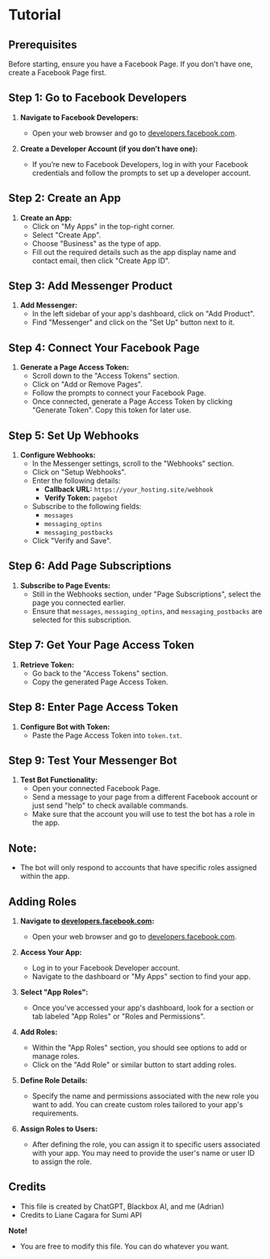 <!DOCTYPE html>
<html lang="en">

# Tutorial

## Prerequisites
Before starting, ensure you have a Facebook Page. If you don't have one, create a Facebook Page first.

## Step 1: Go to Facebook Developers
1. **Navigate to Facebook Developers:**
   - Open your web browser and go to [developers.facebook.com](https://developers.facebook.com).

2. **Create a Developer Account (if you don’t have one):**
   - If you’re new to Facebook Developers, log in with your Facebook credentials and follow the prompts to set up a developer account.

## Step 2: Create an App
1. **Create an App:**
   - Click on "My Apps" in the top-right corner.
   - Select "Create App".
   - Choose "Business" as the type of app.
   - Fill out the required details such as the app display name and contact email, then click "Create App ID".

## Step 3: Add Messenger Product
1. **Add Messenger:**
   - In the left sidebar of your app's dashboard, click on "Add Product".
   - Find "Messenger" and click on the "Set Up" button next to it.

## Step 4: Connect Your Facebook Page
1. **Generate a Page Access Token:**
   - Scroll down to the "Access Tokens" section.
   - Click on "Add or Remove Pages".
   - Follow the prompts to connect your Facebook Page.
   - Once connected, generate a Page Access Token by clicking "Generate Token". Copy this token for later use.

## Step 5: Set Up Webhooks
1. **Configure Webhooks:**
   - In the Messenger settings, scroll to the "Webhooks" section.
   - Click on "Setup Webhooks".
   - Enter the following details:
     - **Callback URL:** `https://your_hosting.site/webhook`
     - **Verify Token:** `pagebot`
   - Subscribe to the following fields:
     - `messages`
     - `messaging_optins`
     - `messaging_postbacks`
   - Click "Verify and Save".

## Step 6: Add Page Subscriptions
1. **Subscribe to Page Events:**
   - Still in the Webhooks section, under "Page Subscriptions", select the page you connected earlier.
   - Ensure that `messages`, `messaging_optins`, and `messaging_postbacks` are selected for this subscription.

## Step 7: Get Your Page Access Token
1. **Retrieve Token:**
   - Go back to the "Access Tokens" section.
   - Copy the generated Page Access Token.

## Step 8: Enter Page Access Token
1. **Configure Bot with Token:**
   - Paste the Page Access Token into `token.txt`.

## Step 9: Test Your Messenger Bot
1. **Test Bot Functionality:**
   - Open your connected Facebook Page.
   - Send a message to your page from a different Facebook account or just send "help" to check available commands.
   - Make sure that the account you will use to test the bot has a role in the app.

## Note:
- The bot will only respond to accounts that have specific roles assigned within the app.

## Adding Roles
1. **Navigate to [developers.facebook.com](https://developers.facebook.com):**
   - Open your web browser and go to [developers.facebook.com](https://developers.facebook.com).
   
2. **Access Your App:**
   - Log in to your Facebook Developer account.
   - Navigate to the dashboard or "My Apps" section to find your app.
   
3. **Select "App Roles":**
   - Once you've accessed your app's dashboard, look for a section or tab labeled "App Roles" or "Roles and Permissions".
   
4. **Add Roles:**
   - Within the "App Roles" section, you should see options to add or manage roles.
   - Click on the "Add Role" or similar button to start adding roles.
   
5. **Define Role Details:**
   - Specify the name and permissions associated with the new role you want to add. You can create custom roles tailored to your app's requirements.
   
6. **Assign Roles to Users:**
   - After defining the role, you can assign it to specific users associated with your app. You may need to provide the user's name or user ID to assign the role.

## Credits
  - This file is created by ChatGPT, Blackbox AI, and me (Adrian)
  - Credits to Liane Cagara for Sumi API
    
  **Note!**
   - You are free to modify this file. You can do whatever you want.

</html>